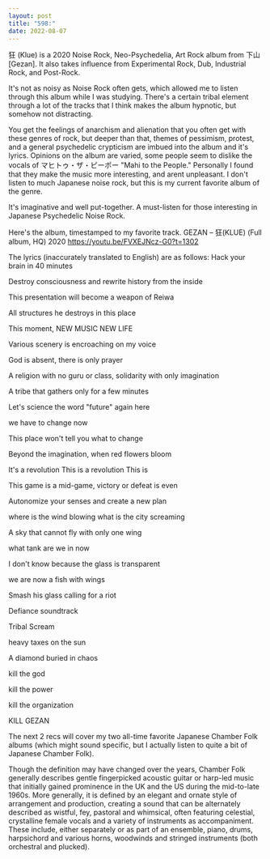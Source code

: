 ```yaml
---
layout: post
title: "598:"
date: 2022-08-07
---
```


狂 (Klue) is a 2020 Noise Rock, Neo-Psychedelia, Art Rock album from 下山 [Gezan]. It also takes influence from Experimental Rock, Dub, Industrial Rock, and Post-Rock.

It's not as noisy as Noise Rock often gets, which allowed me to listen through this album while I was studying. There's a certain tribal element through a lot of the tracks that I think makes the album hypnotic, but somehow not distracting.

You get the feelings of anarchism and alienation that you often get with these genres of rock, but deeper than that, themes of pessimism, protest, and a general psychedelic crypticism are imbued into the album and it's lyrics. Opinions on the album are varied, some people seem to dislike the vocals of マヒトゥ・ザ・ピーポー "Mahi to the People." Personally I found that they make the music more interesting, and arent unpleasant. I don't listen to much Japanese noise rock, but this is my current favorite album of the genre.

It's imaginative and well put-together. A must-listen for those interesting in Japanese Psychedelic Noise Rock.

Here's the album, timestamped to my favorite track.
 GEZAN ‎– 狂(KLUE) (Full album, HQ) 2020
https://youtu.be/FVXEJNcz-G0?t=1302

The lyrics (inaccurately translated to English) are as follows:
Hack your brain in 40 minutes

Destroy consciousness and rewrite history from the inside

This presentation will become a weapon of Reiwa

All structures he destroys in this place

This moment, NEW MUSIC NEW LIFE

Various scenery is encroaching on my voice

God is absent, there is only prayer

A religion with no guru or class, solidarity with only imagination

A tribe that gathers only for a few minutes

Let's science the word "future" again here

we have to change now

This place won't tell you what to change

Beyond the imagination, when red flowers bloom

It's a revolution This is a revolution This is

This game is a mid-game, victory or defeat is even

Autonomize your senses and create a new plan

where is the wind blowing what is the city screaming

A sky that cannot fly with only one wing

what tank are we in now

I don't know because the glass is transparent

we are now a fish with wings

Smash his glass calling for a riot

Defiance soundtrack

Tribal Scream

heavy taxes on the sun

A diamond buried in chaos

kill the god

kill the power

kill the organization

KILL GEZAN



The next 2 recs will cover my two all-time favorite Japanese Chamber Folk albums (which might sound specific, but I actually listen to quite a bit of Japanese Chamber Folk).

Though the definition may have changed over the years, Chamber Folk generally describes gentle fingerpicked acoustic guitar or harp-led music that initially gained prominence in the UK and the US during the mid-to-late 1960s. More generally, it is defined by an elegant and ornate style of arrangement and production, creating a sound that can be alternately described as wistful, fey, pastoral and whimsical, often featuring celestial, crystalline female vocals and a variety of instruments as accompaniment. These include, either separately or as part of an ensemble, piano, drums, harpsichord and various horns, woodwinds and stringed instruments (both orchestral and plucked).
